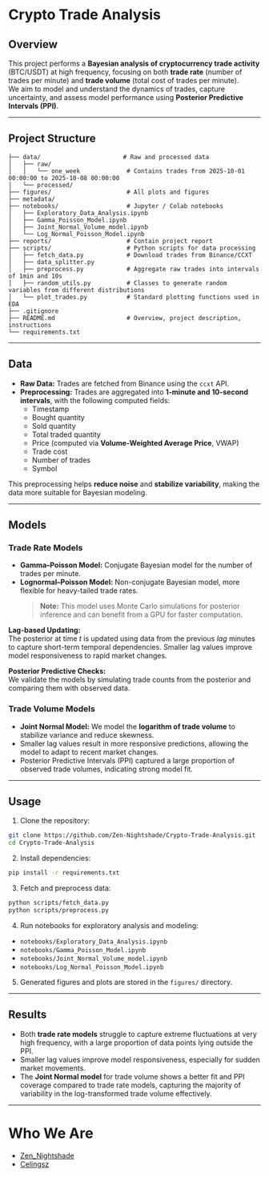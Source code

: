 # Crypto Trade Analysis

## Overview
This project performs a **Bayesian analysis of cryptocurrency trade activity** (BTC/USDT) at high frequency, focusing on both **trade rate** (number of trades per minute) and **trade volume** (total cost of trades per minute).  
We aim to model and understand the dynamics of trades, capture uncertainty, and assess model performance using **Posterior Predictive Intervals (PPI)**.

---

## Project Structure

```
├── data/                       # Raw and processed data
│   ├── raw/
│   │   └── one_week             # Contains trades from 2025-10-01 00:00:00 to 2025-10-08 00:00:00
│   └── processed/
├── figures/                     # All plots and figures
├── metadata/
├── notebooks/                   # Jupyter / Colab notebooks
│   ├── Exploratory_Data_Analysis.ipynb
│   ├── Gamma_Poisson_Model.ipynb
│   ├── Joint_Normal_Volume_model.ipynb
│   └── Log_Normal_Poisson_Model.ipynb
├── reports/                     # Contain project report
├── scripts/                     # Python scripts for data processing
│   ├── fetch_data.py            # Download trades from Binance/CCXT
│   ├── data_splitter.py
│   ├── preprocess.py            # Aggregate raw trades into intervals of 1min and 10s
│   ├── random_utils.py          # Classes to generate random variables from different distributions
│   └── plot_trades.py           # Standard plotting functions used in EDA
├── .gitignore
├── README.md                    # Overview, project description, instructions
└── requirements.txt

````

---

## Data
* **Raw Data:** Trades are fetched from Binance using the `ccxt` API.
* **Preprocessing:** Trades are aggregated into **1-minute and 10-second intervals**, with the following computed fields:
  * Timestamp
  * Bought quantity
  * Sold quantity
  * Total traded quantity
  * Price (computed via **Volume-Weighted Average Price**, VWAP)
  * Trade cost
  * Number of trades
  * Symbol

This preprocessing helps **reduce noise** and **stabilize variability**, making the data more suitable for Bayesian modeling.

---

## Models

### Trade Rate Models
- **Gamma–Poisson Model:** Conjugate Bayesian model for the number of trades per minute.  
- **Lognormal–Poisson Model:** Non-conjugate Bayesian model, more flexible for heavy-tailed trade rates.  
  > **Note:** This model uses Monte Carlo simulations for posterior inference and can benefit from a GPU for faster computation.

**Lag-based Updating:**  
The posterior at time *t* is updated using data from the previous *lag* minutes to capture short-term temporal dependencies. Smaller lag values improve model responsiveness to rapid market changes.  

**Posterior Predictive Checks:**  
We validate the models by simulating trade counts from the posterior and comparing them with observed data.  

### Trade Volume Models
- **Joint Normal Model:** We model the **logarithm of trade volume** to stabilize variance and reduce skewness.  
- Smaller lag values result in more responsive predictions, allowing the model to adapt to recent market changes.  
- Posterior Predictive Intervals (PPI) captured a large proportion of observed trade volumes, indicating strong model fit.

---

## Usage

1. Clone the repository:

```bash
git clone https://github.com/Zen-Nightshade/Crypto-Trade-Analysis.git
cd Crypto-Trade-Analysis
````

2. Install dependencies:

```bash
pip install -r requirements.txt
```

3. Fetch and preprocess data:

```bash
python scripts/fetch_data.py
python scripts/preprocess.py
```

4. Run notebooks for exploratory analysis and modeling:

* `notebooks/Exploratory_Data_Analysis.ipynb`
* `notebooks/Gamma_Poisson_Model.ipynb`
* `notebooks/Joint_Normal_Volume_model.ipynb`
* `notebooks/Log_Normal_Poisson_Model.ipynb`

5. Generated figures and plots are stored in the `figures/` directory.

---

## Results

* Both **trade rate models** struggle to capture extreme fluctuations at very high frequency, with a large proportion of data points lying outside the PPI.
* Smaller lag values improve model responsiveness, especially for sudden market movements.
* The **Joint Normal model** for trade volume shows a better fit and PPI coverage compared to trade rate models, capturing the majority of variability in the log-transformed trade volume effectively.

---

# Who We Are
- [Zen_Nightshade](https://github.com/Zen-Nightshade)
- [Celingsz](https://github.com/Ceilingsz)